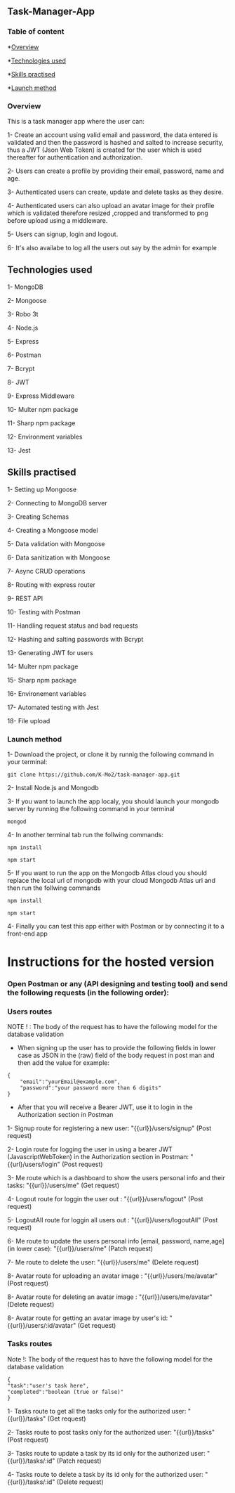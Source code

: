 ## Task-Manager-App

### Table of content

\*[Overview](#overview)

\*[Technologies used](#technologies-used)

\*[Skills practised](#skills-practised)

\*[Launch method](#launch-method)

### Overview

This is a task manager app where the user can:

1- Create an account using valid email and password, the data entered is validated and then the password is hashed and salted to increase security, thus a JWT (Json Web Token) is created for the user which is used thereafter for authentication and authorization.

2- Users can create a profile by providing their email, password, name and age.

3- Authenticated users can create, update and delete tasks as they desire.

4- Authenticated users can also upload an avatar image for their profile which is validated therefore resized ,cropped and transformed to png before upload using a middleware.

5- Users can signup, login and logout.

6- It's also availabe to log all the users out say by the admin for example

## Technologies used

1- MongoDB

2- Mongoose

3- Robo 3t

4- Node.js

5- Express

6- Postman

7- Bcrypt

8- JWT

9- Express Middleware

10- Multer npm package

11- Sharp npm package

12- Environment variables

13- Jest

## Skills practised

1- Setting up Mongoose

2- Connecting to MongoDB server

3- Creating Schemas

4- Creating a Mongoose model

5- Data validation with Mongoose

6- Data sanitization with Mongoose

7- Async CRUD operations

8- Routing with express router

9- REST API

10- Testing with Postman

11- Handling request status and bad requests

12- Hashing and salting passwords with Bcrypt

13- Generating JWT for users

14- Multer npm package

15- Sharp npm package

16- Environement variables

17- Automated testing with Jest

18- File upload

### Launch method

1- Download the project, or clone it by runnig the following command in your terminal:

```
git clone https://github.com/K-Mo2/task-manager-app.git
```

2- Install Node.js and Mongodb

3- If you want to launch the app localy, you should launch your mongodb server by running the following command in your terminal

```
mongod
```

4- In another terminal tab run the follwing commands:

```
npm install

npm start
```

5- If you want to run the app on the Mongodb Atlas cloud you should replace the local url of mongodb with your cloud Mongodb Atlas url and then run the follwing commands

```
npm install

npm start
```

4- Finally you can test this app either with Postman or by connecting it to a front-end app

# Instructions for the hosted version

### Open Postman or any (API designing and testing tool) and send the following requests (in the following order):

### Users routes

NOTE ! : The body of the request has to have the following model for the database validation

- When signing up the user has to provide the following fields in lower case as JSON in the (raw) field of the body request in post man and then add the value for example:

```
{
    "email":"yourEmail@example.com",
    "password":"your password more than 6 digits"
}
```

- After that you will receive a Bearer JWT, use it to login in the Authorization section in Postman

1- Signup route for registering a new user: "{{url}}/users/signup" (Post request)

2- Login route for logging the user in using a bearer JWT (JavascriptWebToken) in the Authorization section in Postman:
"{{url}/users/login" (Post request)

3- Me route which is a dashboard to show the users personal info and their tasks: "{{url}}/users/me" (Get request)

4- Logout route for loggin the user out : "{{url}}/users/logout" (Post request)

5- LogoutAll route for loggin all users out : "{{url}}/users/logoutAll" (Post request)

6- Me route to update the users personal info [email, password, name,age] (in lower case):
"{{url}}/users/me" (Patch request)

7- Me route to delete the user: "{{url}}/users/me" (Delete request)

8- Avatar route for uploading an avatar image : "{{url}}/users/me/avatar" (Post request)

8- Avatar route for deleting an avatar image : "{{url}}/users/me/avatar" (Delete request)

8- Avatar route for getting an avatar image by user's id: "{{url}}/users/:id/avatar" (Get request)

### Tasks routes

Note !: The body of the request has to have the following model for the database validation

```
{
"task":"user's task here",
"completed":"boolean (true or false)"
}
```

1- Tasks route to get all the tasks only for the authorized user: "{{url}}/tasks" (Get request)

2- Tasks route to post tasks only for the authorized user: "{{url}}/tasks" (Post request)

3- Tasks route to update a task by its id only for the authorized user: "{{url}}/tasks/:id" (Patch request)

4- Tasks route to delete a task by its id only for the authorized user: "{{url}}/tasks/:id" (Delete request)
